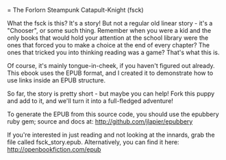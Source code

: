 = The Forlorn Steampunk Catapult-Knight (fsck)

What the fsck is this? It's a story! But not a regular old linear story - it's a "Chooser", or some such thing. Remember when you were a kid and the only books that would hold your attention at the school library were the ones that forced you to make a choice at the end of every chapter? The ones that tricked you into thinking reading was a game? That's what this is.

Of course, it's mainly tongue-in-cheek, if you haven't figured out already. This ebook uses the EPUB format, and I created it to demonstrate how to use links inside an EPUB structure. 

So far, the story is pretty short - but maybe you can help! Fork this puppy and add to it, and we'll turn it into a full-fledged adventure!

To generate the EPUB from this source code, you should use the epubbery ruby gem; source and docs at: http://github.com/jlapier/epubbery

If you're interested in just reading and not looking at the innards, grab the file called fsck_story.epub. Alternatively, you can find it here:
http://openbookfiction.com/epub


